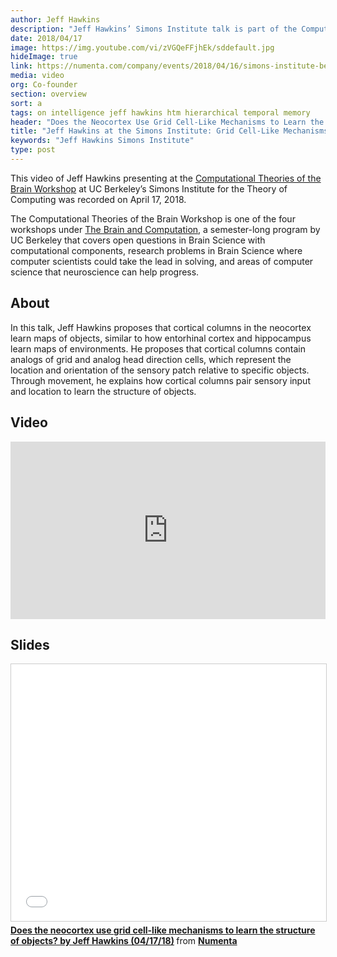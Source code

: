 ```yaml
---
author: Jeff Hawkins
description: "Jeff Hawkins’ Simons Institute talk is part of the Computational Theories of the Brain Workshop held on April 17, 2018. In his talk, he proposes that the neocortex learns models of objects using the same methods that the entorhinal cortex uses to map environments."
date: 2018/04/17
image: https://img.youtube.com/vi/zVGQeFFjhEk/sddefault.jpg
hideImage: true
link: https://numenta.com/company/events/2018/04/16/simons-institute-berkeley/
media: video
org: Co-founder
section: overview
sort: a
tags: on intelligence jeff hawkins htm hierarchical temporal memory
header: "Does the Neocortex Use Grid Cell-Like Mechanisms to Learn the Structure of Objects?"
title: "Jeff Hawkins at the Simons Institute: Grid Cell-Like Mechanisms in the Neocortex"
keywords: "Jeff Hawkins Simons Institute"
type: post
---
```


This video of Jeff Hawkins presenting at the [Computational Theories of the Brain Workshop](/company/events/2018/04/16/simons-institute-berkeley/) at UC Berkeley’s Simons Institute for the Theory of Computing was recorded on April 17, 2018.

The Computational Theories of the Brain Workshop is one of the four workshops under [The Brain and Computation](https://simons.berkeley.edu/programs/brain2018), a semester-long program by UC Berkeley that covers open questions in Brain Science with computational components, research problems in Brain Science where computer scientists could take the lead in solving, and areas of computer science that neuroscience can help progress.

## About

In this talk, Jeff Hawkins proposes that cortical columns in the neocortex learn maps of objects, similar to how entorhinal cortex and hippocampus learn maps of environments. He proposes that cortical columns contain analogs of grid and analog head direction cells, which represent the location and orientation of the sensory patch relative to specific objects. Through movement, he explains how cortical columns pair sensory input and location to learn the structure of objects.

## Video

<iframe width="504" height="284" src="https://www.youtube.com/embed/zVGQeFFjhEk" frameborder="0" gesture="media" allow="encrypted-media" allowfullscreen></iframe>

## Slides

<iframe src="//www.slideshare.net/slideshow/embed_code/key/ILfcRYOKiR0HiP" width="504" height="411" frameborder="0" marginwidth="0" marginheight="0" scrolling="no" style="border:1px solid #CCC; border-width:1px; margin-bottom:5px; max-width: 100%;" allowfullscreen> </iframe> <div style="margin-bottom:5px"> <strong> <a href="//www.slideshare.net/numenta/does-the-neocortex-use-grid-celllike-mechanisms-to-learn-the-structure-of-objects-by-jeff-hawkins-041718" title="Does the neocortex use grid cell-like mechanisms to learn the structure of objects? by Jeff Hawkins (04/17/18)" target="\_blank">Does the neocortex use grid cell-like mechanisms to learn the structure of objects? by Jeff Hawkins (04/17/18)</a> </strong> from <strong><a href="https://www.slideshare.net/numenta" target="\_blank">Numenta</a></strong> </div>

